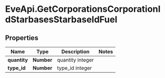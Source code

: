 # EveApi.GetCorporationsCorporationIdStarbasesStarbaseIdFuel

## Properties
Name | Type | Description | Notes
------------ | ------------- | ------------- | -------------
**quantity** | **Number** | quantity integer | 
**type_id** | **Number** | type_id integer | 


